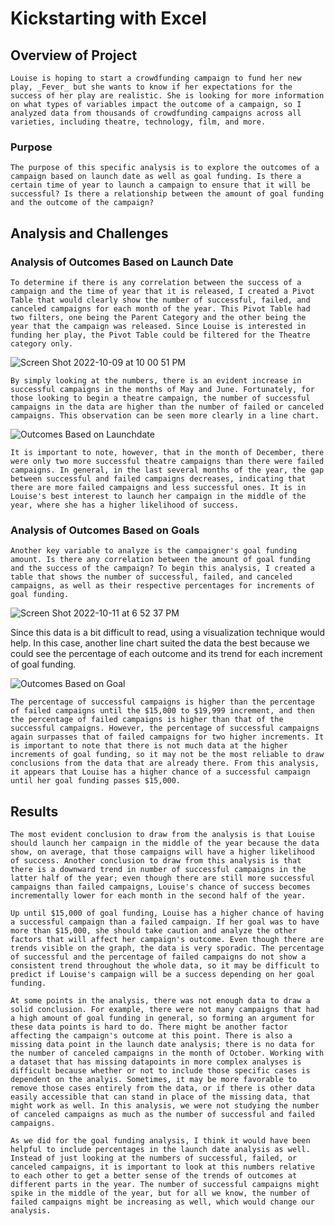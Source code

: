 # Kickstarting with Excel

## Overview of Project

    Louise is hoping to start a crowdfunding campaign to fund her new play, _Fever_ but she wants to know if her expectations for the success of her play are realistic. She is looking for more information on what types of variables impact the outcome of a campaign, so I analyzed data from thousands of crowdfunding campaigns across all varieties, including theatre, technology, film, and more.

### Purpose
    
    The purpose of this specific analysis is to explore the outcomes of a campaign based on launch date as well as goal funding. Is there a certain time of year to launch a campaign to ensure that it will be successful? Is there a relationship between the amount of goal funding and the outcome of the campaign?

## Analysis and Challenges

### Analysis of Outcomes Based on Launch Date

    To determine if there is any correlation between the success of a campaign and the time of year that it is released, I created a Pivot Table that would clearly show the number of successful, failed, and canceled campaigns for each month of the year. This Pivot Table had two filters, one being the Parent Category and the other being the year that the campaign was released. Since Louise is interested in funding her play, the Pivot Table could be filtered for the Theatre category only.
    
![Screen Shot 2022-10-09 at 10 00 51 PM](https://user-images.githubusercontent.com/112633146/194790426-5a092a09-b438-4821-a9b7-bbe9a19160b9.png)

    By simply looking at the numbers, there is an evident increase in successful campaigns in the months of May and June. Fortunately, for those looking to begin a theatre campaign, the number of successful campaigns in the data are higher than the number of failed or canceled campaigns. This observation can be seen more clearly in a line chart.

![Outcomes Based on Launchdate](https://user-images.githubusercontent.com/112633146/195211541-b6b094eb-526a-4537-80ec-a4fbe4ddfe32.png)

    It is important to note, however, that in the month of December, there were only two more successful theatre campaigns than there were failed campaigns. In general, in the last several months of the year, the gap between successful and failed campaigns decreases, indicating that there are more failed campaigns and less successful ones. It is in Louise's best interest to launch her campaign in the middle of the year, where she has a higher likelihood of success.

### Analysis of Outcomes Based on Goals

    Another key variable to analyze is the campaigner's goal funding amount. Is there any correlation between the amount of goal funding and the success of the campaign? To begin this analysis, I created a table that shows the number of successful, failed, and canceled campaigns, as well as their respective percentages for increments of goal funding. 
    
![Screen Shot 2022-10-11 at 6 52 37 PM](https://user-images.githubusercontent.com/112633146/195212887-aa6c5d61-001e-4de5-88e1-560be3c15838.png)

Since this data is a bit difficult to read, using a visualization technique would help. In this case, another line chart suited the data the best because we could see the percentage of each outcome and its trend for each increment of goal funding.

![Outcomes Based on Goal](https://user-images.githubusercontent.com/112633146/195213193-77248645-a5cd-4dc0-bc46-929d8a72fb0f.png)

    The percentage of successful campaigns is higher than the percentage of failed campaigns until the $15,000 to $19,999 increment, and then the percentage of failed campaigns is higher than that of the successful campaigns. However, the percentage of successful campaigns again surpasses that of failed campaigns for two higher increments. It is important to note that there is not much data at the higher increments of goal funding, so it may not be the most reliable to draw conclusions from the data that are already there. From this analysis, it appears that Louise has a higher chance of a successful campaign until her goal funding passes $15,000.


## Results

    The most evident conclusion to draw from the analysis is that Louise should launch her campaign in the middle of the year because the data show, on average, that those campaigns will have a higher likelihood of success. Another conclusion to draw from this analysis is that there is a downward trend in number of successful campaigns in the latter half of the year; even though there are still more successful campaigns than failed campaigns, Louise's chance of success becomes incrementally lower for each month in the second half of the year.

    Up until $15,000 of goal funding, Louise has a higher chance of having a successful campaign than a failed campaign. If her goal was to have more than $15,000, she should take caution and analyze the other factors that will affect her campaign's outcome. Even though there are trends visible on the graph, the data is very sporadic. The percentage of successful and the percentage of failed campaigns do not show a consistent trend throughout the whole data, so it may be difficult to predict if Louise's campaign will be a success depending on her goal funding.

    At some points in the analysis, there was not enough data to draw a solid conclusion. For example, there were not many campaigns that had a high amount of goal funding in general, so forming an argument for these data points is hard to do. There might be another factor affecting the campaign's outcome at this point. There is also a missing data point in the launch date analysis; there is no data for the number of canceled campaigns in the month of October. Working with a dataset that has missing datapoints in more complex analyses is difficult because whether or not to include those specific cases is dependent on the analyis. Sometimes, it may be more favorable to remove those cases entirely from the data, or if there is other data easily accessible that can stand in place of the missing data, that might work as well. In this analysis, we were not studying the number of canceled campaigns as much as the number of successful and failed campaigns.

    As we did for the goal funding analysis, I think it would have been helpful to include percentages in the launch date analysis as well. Instead of just looking at the numbers of successful, failed, or canceled campaigns, it is important to look at this numbers relative to each other to get a better sense of the trends of outcomes at different parts in the year. The number of successful campaigns might spike in the middle of the year, but for all we know, the number of failed campaigns might be increasing as well, which would change our analysis.
